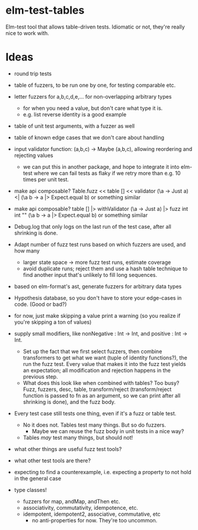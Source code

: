 # elm-test-tables
Elm-test tool that allows table-driven tests. Idiomatic or not, they're really nice to work with.


# Ideas
- round trip tests
- table of fuzzers, to be run one by one, for testing comparable etc.
- letter fuzzers for a,b,c,d,e,... for non-overlapping arbitrary types
  - for when you need a value, but don't care what type it is.
  - e.g. list reverse identity is a good example

- table of unit test arguments, with a fuzzer as well
- table of known edge cases that we don't care about handling

- input validator function: (a,b,c) -> Maybe (a,b,c), allowing reordering and rejecting values
  - we can put this in another package, and hope to integrate it into elm-test where we can fail tests as flaky if we retry more than e.g. 10 times per unit test.

- make api composable? Table.fuzz << table [] << validator (\a -> Just a) <| (\a b -> a |> Expect.equal b) or something similar
- make api composable? table [] |> withValidator (\a -> Just a) |> fuzz int int "" (\a b -> a |> Expect.equal b) or something similar

- Debug.log that only logs on the last run of the test case, after all shrinking is done.
- Adapt number of fuzz test runs based on which fuzzers are used, and how many
  - larger state space -> more fuzz test runs, estimate coverage
  - avoid duplicate runs; reject them and use a hash table technique to find another input that's unlikely to fill long sequences.

- based on elm-format's ast, generate fuzzers for arbitrary data types

- Hypothesis database, so you don't have to store your edge-cases in code. (Good or bad?)

- for now, just make skipping a value print a warning (so you realize if you're skipping a ton of values)

- supply small modifiers, like nonNegative : Int -> Int, and positive : Int -> Int.
  - Set up the fact that we first select fuzzers, then combine transformers to get what we want (tuple of identity functions?), the run the fuzz test. Every value that makes it into the fuzz test yields an expectation; all modification and rejection happens in the previous step.
  - What does this look like when combined with tables? Too busy? Fuzz, fuzzers, desc, table, transform/reject (transform/reject function is passed to fn as an argument, so we can print after all shrinking is done), and the fuzz body.

- Every test case still tests one thing, even if it's a fuzz or table test.
  - No it does not. Tables test many things. But so do fuzzers.
    - Maybe we can reuse the fuzz body in unit tests in a nice way?
  - Tables _may_ test many things, but should not!

- what other things are useful fuzz test tools?
- what other test tools are there?

- expecting to find a counterexample, i.e. expecting a property to not hold in the general case

- type classes!
  - fuzzers for map, andMap, andThen etc.
  - associativity, commutativity, idempotence, etc.
  - idempotent, idempotent2, associative, commutative, etc
    - no anti-properties for now. They're too uncommon.
